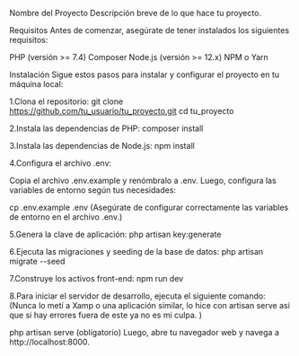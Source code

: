 Nombre del Proyecto
Descripción breve de lo que hace tu proyecto.

Requisitos
Antes de comenzar, asegúrate de tener instalados los siguientes requisitos:

PHP (versión >= 7.4)
Composer
Node.js (versión >= 12.x)
NPM o Yarn


Instalación
Sigue estos pasos para instalar y configurar el proyecto en tu máquina local:

1.Clona el repositorio:
git clone https://github.com/tu_usuario/tu_proyecto.git
cd tu_proyecto

2.Instala las dependencias de PHP:
composer install

3.Instala las dependencias de Node.js:
npm install

4.Configura el archivo .env:

Copia el archivo .env.example y renómbralo a .env. Luego, configura las variables de entorno según tus necesidades:

cp .env.example .env (Asegúrate de configurar correctamente las variables de entorno en el archivo .env.)

5.Genera la clave de aplicación:
php artisan key:generate

6.Ejecuta las migraciones y seeding de la base de datos:
php artisan migrate --seed

7.Construye los activos front-end:
npm run dev

8.Para iniciar el servidor de desarrollo, ejecuta el siguiente comando:
(Nunca lo metí a Xamp o una aplicación similar, lo hice con artisan serve asi que si hay errores fuera de este ya no es mi culpa. )

php artisan serve (obligatorio)
Luego, abre tu navegador web y navega a http://localhost:8000.


